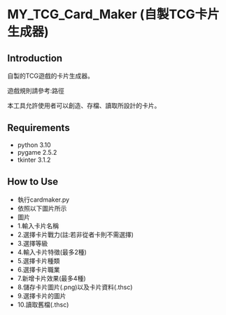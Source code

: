 
# MY_TCG_Card_Maker (自製TCG卡片生成器)


## Introduction

自製的TCG遊戲的卡片生成器。

遊戲規則請參考:路徑

本工具允許使用者可以創造、存檔、讀取所設計的卡片。



## Requirements

- python 3.10
- pygame 2.5.2
- tkinter 3.1.2

## How to Use

- 執行cardmaker.py
- 依照以下圖片所示
- 圖片
- 1.輸入卡片名稱
- 2.選擇卡片戰力(註:若非從者卡則不需選擇)
- 3.選擇等級
- 4.輸入卡片特徵(最多2種)
- 5.選擇卡片種類
- 6.選擇卡片職業
- 7.新增卡片效果(最多4種)
- 8.儲存卡片圖片(.png)以及卡片資料(.thsc)
- 9.選擇卡片的圖片
- 10.讀取舊檔(.thsc)


